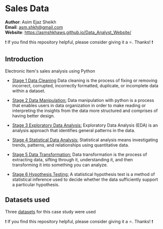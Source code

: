 # Sales Data

**Author**: Asim Ejaz Sheikh <br />
**Email**: asm.shkh@gmail.com <br />
**Website**: https://asmshkhaws.github.io/Data_Analyst_Website/ <br />

:exclamation: If you find this repository helpful, please consider giving it a :star:. Thanks! :exclamation:

## Introduction
Electronic Item's sales analysis using Python

* [Stage 1 Data Cleaning](Stage_1_Data_Cleaning.md)
  Data cleaning is the process of fixing or removing incorrect, corrupted, incorrectly formatted, duplicate, or incomplete data within a dataset.
  
* [Stage 2 Data Manipulation:](STAGE_2_Data_Manipulation.md)
  Data manipulation with python is a process that enables users in data organization in order to make reading or interpreting the insights from the data more structured and comprises of having better design.
  
* [Stage 3 Exploratory Data Analysis:](STAGE_3_Exploratory_Data_Analysis.md)
  Exploratory Data Analysis (EDA) is an analysis approach that identifies general patterns in the data.
  
* [Stage 4 Statistical Data Analysis:](STAGE_4_STATISTICAL_DATA_ANALYSIS.md)
  Statistical analysis means investigating trends, patterns, and relationships using quantitative data.
  
* [Stage 5 Data Transformation:](STAGE_5_DATA_TRANSFORMATION.md)
  Data transformation is the process of extracting data, sifting through it, understanding it, and then transforming it into something you can analyze.
  
* [Stage 6 Hypothesis Testing:](STAGE_6_HYPOTHESIS_TESTING.md)
  A statistical hypothesis test is a method of statistical inference used to decide whether the data sufficiently support a particular hypothesis.

## Datasets used
Three [datasets](Dataset) for this case study were used


:exclamation: If you find this repository helpful, please consider giving it a :star:. Thanks! :exclamation:
